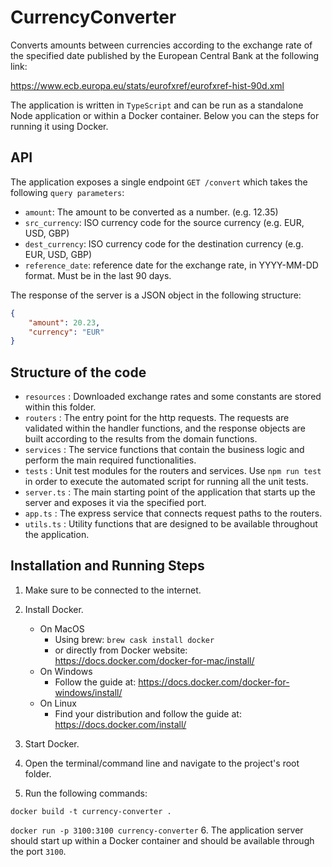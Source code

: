 # CurrencyConverter

Converts amounts between currencies according to the exchange rate of the specified date published by the European Central Bank at the following link:

<https://www.ecb.europa.eu/stats/eurofxref/eurofxref-hist-90d.xml>

The application is written in `TypeScript` and can be run as a standalone Node application or within a Docker container.
Below you can the steps for running it using Docker.

## API

The application exposes a single endpoint `GET /convert` which takes the following `query parameters`:

* `amount`: The amount to be converted as a number. (e.g. 12.35)
* `src_currency`: ISO currency code for the source currency (e.g. EUR, USD, GBP)
* `dest_currency`: ISO currency code for the destination currency (e.g. EUR, USD, GBP)
* `reference_date`: reference date for the exchange rate, in YYYY-MM-DD format. Must be in the last 90 days.

The response of the server is a JSON object in the following structure:

```json
{
    "amount": 20.23,
    "currency": "EUR"
}
```

## Structure of the code

* `resources` : Downloaded exchange rates and some constants are stored within this folder.
* `routers` : The entry point for the http requests. The requests are validated within the handler functions, and the response objects are built according to the results from the domain functions.
* `services` : The service functions that contain the business logic and perform the main required functionalities.
* `tests` : Unit test modules for the routers and services. Use `npm run test` in order to execute the automated script for running all the unit tests.
* `server.ts` : The main starting point of the application that starts up the server and exposes it via the specified port.
* `app.ts` : The express service that connects request paths to the routers.
* `utils.ts` : Utility functions that are designed to be available throughout the application.

## Installation and Running Steps

1. Make sure to be connected to the internet.
2. Install Docker.
    * On MacOS
        * Using brew:
            `brew cask install docker`
        * or directly from Docker website:
            <https://docs.docker.com/docker-for-mac/install/>
    * On Windows
        * Follow the guide at:
            <https://docs.docker.com/docker-for-windows/install/>
    * On Linux
        * Find your distribution and follow the guide at:
            <https://docs.docker.com/install/>

3. Start Docker.
4. Open the terminal/command line and navigate to the project's root folder.
5. Run the following commands:

`docker build -t currency-converter .`

`docker run -p 3100:3100 currency-converter`
6. The application server should start up within a Docker container and should be available through the port `3100`.
